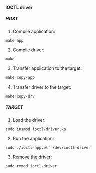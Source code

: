 #### IOCTL driver

##### HOST

1. Compile application:
```
make app
```

2. Compile driver:
```
make
```

3. Transfer application to the target:
```
make copy-app
```

4. Transfer driver to the target:
```
make copy-drv
```

##### TARGET

1. Load the driver:
```
sudo insmod ioctl-driver.ko
```

2. Run the application:
```
sudo ./ioctl-app.elf /dev/ioctl-driver
```

3. Remove the driver:
```
sudo rmmod ioctl-driver
```

